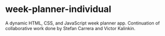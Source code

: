 # week-planner-individual
A dynamic HTML, CSS, and JavaScript week planner app. Continuation of collaborative work done by Stefan Carrera and Victor Kalinkin.
